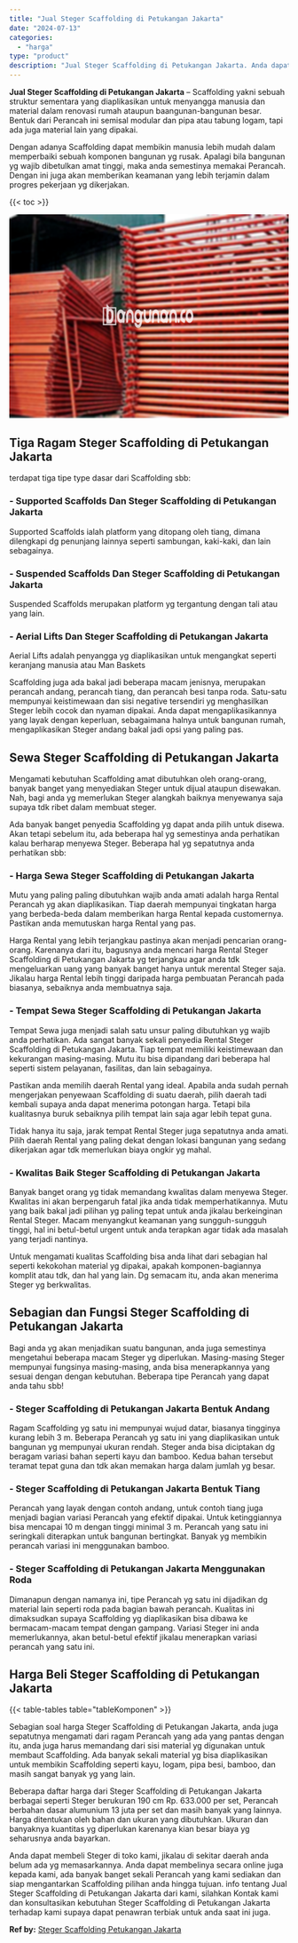 ```yaml
---
title: "Jual Steger Scaffolding di Petukangan Jakarta"
date: "2024-07-13"
categories: 
  - "harga"
type: "product"
description: "Jual Steger Scaffolding di Petukangan Jakarta. Anda dapat membeli Steger di toko kami, jikalau di sekitar daerah anda belum ada yg memasarkannya. Anda dapat..."
---
```


**Jual Steger Scaffolding di Petukangan Jakarta** – Scaffolding yakni sebuah struktur sementara yang diaplikasikan untuk menyangga manusia dan material dalam renovasi rumah ataupun baangunan-bangunan besar. Bentuk dari Perancah ini semisal modular dan pipa atau tabung logam, tapi ada juga material lain yang dipakai.

Dengan adanya Scaffolding dapat membikin manusia lebih mudah dalam memperbaiki sebuah komponen bangunan yg rusak. Apalagi bila bangunan yg wajib dibetulkan amat tinggi, maka anda semestinya memakai Perancah. Dengan ini juga akan memberikan keamanan yang lebih terjamin dalam progres pekerjaan yg dikerjakan.

{{< toc >}}

![Jual Steger Scaffolding di Petukangan Jakarta](/images/sewa-scaffolding-steger-16.png)

## Tiga Ragam Steger Scaffolding di Petukangan Jakarta

terdapat tiga tipe type dasar dari Scaffolding sbb:

### \- Supported Scaffolds Dan Steger Scaffolding di Petukangan Jakarta

Supported Scaffolds ialah platform yang ditopang oleh tiang, dimana dilengkapi dg penunjang lainnya seperti sambungan, kaki-kaki, dan lain sebagainya.

### \- Suspended Scaffolds Dan Steger Scaffolding di Petukangan Jakarta

Suspended Scaffolds merupakan platform yg tergantung dengan tali atau yang lain.

### \- Aerial Lifts Dan Steger Scaffolding di Petukangan Jakarta

Aerial Lifts adalah penyangga yg diaplikasikan untuk mengangkat seperti keranjang manusia atau Man Baskets

Scaffolding juga ada bakal jadi beberapa macam jenisnya, merupakan perancah andang, perancah tiang, dan perancah besi tanpa roda. Satu-satu mempunyai keistimewaan dan sisi negative tersendiri yg menghasilkan Steger lebih cocok dan nyaman dipakai. Anda dapat mengaplikasikannya yang layak dengan keperluan, sebagaimana halnya untuk bangunan rumah, mengaplikasikan Steger andang bakal jadi opsi yang paling pas.

## Sewa Steger Scaffolding di Petukangan Jakarta

Mengamati kebutuhan Scaffolding amat dibutuhkan oleh orang-orang, banyak banget yang menyediakan Steger untuk dijual ataupun disewakan. Nah, bagi anda yg memerlukan Steger alangkah baiknya menyewanya saja supaya tdk ribet dalam membuat steger.

Ada banyak banget penyedia Scaffolding yg dapat anda pilih untuk disewa. Akan tetapi sebelum itu, ada beberapa hal yg semestinya anda perhatikan kalau berharap menyewa Steger. Beberapa hal yg sepatutnya anda perhatikan sbb:

### \- Harga Sewa Steger Scaffolding di Petukangan Jakarta

Mutu yang paling paling dibutuhkan wajib anda amati adalah harga Rental Perancah yg akan diaplikasikan. Tiap daerah mempunyai tingkatan harga yang berbeda-beda dalam memberikan harga Rental kepada customernya. Pastikan anda memutuskan harga Rental yang pas.

Harga Rental yang lebih terjangkau pastinya akan menjadi pencarian orang-orang. Karenanya dari itu, bagusnya anda mencari harga Rental Steger Scaffolding di Petukangan Jakarta yg terjangkau agar anda tdk mengeluarkan uang yang banyak banget hanya untuk merental Steger saja. Jikalau harga Rental lebih tinggi daripada harga pembuatan Perancah pada biasanya, sebaiknya anda membuatnya saja.

### \- Tempat Sewa Steger Scaffolding di Petukangan Jakarta

Tempat Sewa juga menjadi salah satu unsur paling dibutuhkan yg wajib anda perhatikan. Ada sangat banyak sekali penyedia Rental Steger Scaffolding di Petukangan Jakarta. Tiap tempat memiliki keistimewaan dan kekurangan masing-masing. Mutu itu bisa dipandang dari beberapa hal seperti sistem pelayanan, fasilitas, dan lain sebagainya.

Pastikan anda memilih daerah Rental yang ideal. Apabila anda sudah pernah mengerjakan penyewaan Scaffolding di suatu daerah, pilih daerah tadi kembali supaya anda dapat menerima potongan harga. Tetapi bila kualitasnya buruk sebaiknya pilih tempat lain saja agar lebih tepat guna.

Tidak hanya itu saja, jarak tempat Rental Steger juga sepatutnya anda amati. Pilih daerah Rental yang paling dekat dengan lokasi bangunan yang sedang dikerjakan agar tdk memerlukan biaya ongkir yg mahal.

### \- Kwalitas Baik Steger Scaffolding di Petukangan Jakarta

Banyak banget orang yg tidak memandang kwalitas dalam menyewa Steger. Kwalitas ini akan berpengaruh fatal jika anda tidak memperhatikannya. Mutu yang baik bakal jadi pilihan yg paling tepat untuk anda jikalau berkeinginan Rental Steger. Macam menyangkut keamanan yang sungguh-sungguh tinggi, hal ini betul-betul urgent untuk anda terapkan agar tidak ada masalah yang terjadi nantinya.

Untuk mengamati kualitas Scaffolding bisa anda lihat dari sebagian hal seperti kekokohan material yg dipakai, apakah komponen-bagiannya komplit atau tdk, dan hal yang lain. Dg semacam itu, anda akan menerima Steger yg berkwalitas.

## Sebagian dan Fungsi Steger Scaffolding di Petukangan Jakarta

Bagi anda yg akan menjadikan suatu bangunan, anda juga semestinya mengetahui beberapa macam Steger yg diperlukan. Masing-masing Steger mempunyai fungsinya masing-masing, anda bisa menerapkannya yang sesuai dengan dengan kebutuhan. Beberapa tipe Perancah yang dapat anda tahu sbb!

### \- Steger Scaffolding di Petukangan Jakarta Bentuk Andang

Ragam Scaffolding yg satu ini mempunyai wujud datar, biasanya tingginya kurang lebih 3 m. Beberapa Perancah yg satu ini yang diaplikasikan untuk bangunan yg mempunyai ukuran rendah. Steger anda bisa diciptakan dg beragam variasi bahan seperti kayu dan bamboo. Kedua bahan tersebut teramat tepat guna dan tdk akan memakan harga dalam jumlah yg besar.

### \- Steger Scaffolding di Petukangan Jakarta Bentuk Tiang

Perancah yang layak dengan contoh andang, untuk contoh tiang juga menjadi bagian variasi Perancah yang efektif dipakai. Untuk ketinggiannya bisa mencapai 10 m dengan tinggi minimal 3 m. Perancah yang satu ini seringkali diterapkan untuk bangunan bertingkat. Banyak yg membikin perancah variasi ini menggunakan bamboo.

### \- Steger Scaffolding di Petukangan Jakarta Menggunakan Roda

Dimanapun dengan namanya ini, tipe Perancah yg satu ini dijadikan dg material lain seperti roda pada bagian bawah perancah. Kualitas ini dimaksudkan supaya Scaffolding yg diaplikasikan bisa dibawa ke bermacam-macam tempat dengan gampang. Variasi Steger ini anda memerlukannya, akan betul-betul efektif jikalau menerapkan variasi perancah yang satu ini.

## Harga Beli Steger Scaffolding di Petukangan Jakarta

{{< table-tables table="tableKomponen" >}}

Sebagian soal harga Steger Scaffolding di Petukangan Jakarta, anda juga sepatutnya mengamati dari ragam Perancah yang ada yang pantas dengan itu, anda juga harus memandang dari sisi material yg digunakan untuk membaut Scaffolding. Ada banyak sekali material yg bisa diaplikasikan untuk membikin Scaffolding seperti kayu, logam, pipa besi, bamboo, dan masih sangat banyak yg yang lain.

Beberapa daftar harga dari Steger Scaffolding di Petukangan Jakarta berbagai seperti Steger berukuran 190 cm Rp. 633.000 per set, Perancah berbahan dasar alumunium 13 juta per set dan masih banyak yang lainnya. Harga ditentukan oleh bahan dan ukuran yang dibutuhkan. Ukuran dan banyaknya kuantitas yg diperlukan karenanya kian besar biaya yg seharusnya anda bayarkan.

Anda dapat membeli Steger di toko kami, jikalau di sekitar daerah anda belum ada yg memasarkannya. Anda dapat membelinya secara online juga kepada kami, ada banyak banget sekali Perancah yang kami sediakan dan siap mengantarkan Scaffolding pilihan anda hingga tujuan. info tentang Jual Steger Scaffolding di Petukangan Jakarta dari kami, silahkan Kontak kami dan konsultasikan kebutuhan Steger Scaffolding di Petukangan Jakarta terhadap kami supaya dapat penawran terbiak untuk anda saat ini juga.

**Ref by:** [Steger Scaffolding Petukangan Jakarta](https://id.wikipedia.org/wiki/Steger)

